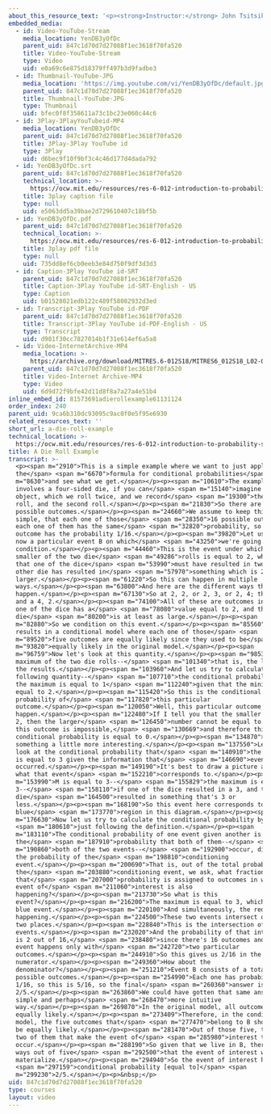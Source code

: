 ```yaml
---
about_this_resource_text: '<p><strong>Instructor:</strong> John Tsitsiklis</p>'
embedded_media:
  - id: Video-YouTube-Stream
    media_location: YenDB3yOfDc
    parent_uid: 847c1d70d7d27088f1ec3618f70fa520
    title: Video-YouTube-Stream
    type: Video
    uid: e0a69c6e875d18379ff497b3d9fadbe3
  - id: Thumbnail-YouTube-JPG
    media_location: 'https://img.youtube.com/vi/YenDB3yOfDc/default.jpg'
    parent_uid: 847c1d70d7d27088f1ec3618f70fa520
    title: Thumbnail-YouTube-JPG
    type: Thumbnail
    uid: bfec0f8f358611a73c1bc23e060c44c6
  - id: 3Play-3PlayYouTubeid-MP4
    media_location: YenDB3yOfDc
    parent_uid: 847c1d70d7d27088f1ec3618f70fa520
    title: 3Play-3Play YouTube id
    type: 3Play
    uid: d6bec9f10f9bf3c4c46d177d4dada792
  - id: YenDB3yOfDc.srt
    parent_uid: 847c1d70d7d27088f1ec3618f70fa520
    technical_location: >-
      https://ocw.mit.edu/resources/res-6-012-introduction-to-probability-spring-2018/part-i-the-fundamentals/a-die-roll-example/YenDB3yOfDc.srt
    title: 3play caption file
    type: null
    uid: e5063dd5a39bae2d729610407c18bf5b
  - id: YenDB3yOfDc.pdf
    parent_uid: 847c1d70d7d27088f1ec3618f70fa520
    technical_location: >-
      https://ocw.mit.edu/resources/res-6-012-introduction-to-probability-spring-2018/part-i-the-fundamentals/a-die-roll-example/YenDB3yOfDc.pdf
    title: 3play pdf file
    type: null
    uid: 735dd8ef6cb0eeb3e84d750f9df3d3d3
  - id: Caption-3Play YouTube id-SRT
    parent_uid: 847c1d70d7d27088f1ec3618f70fa520
    title: Caption-3Play YouTube id-SRT-English - US
    type: Caption
    uid: b01528021edb122c489f58082932d3ed
  - id: Transcript-3Play YouTube id-PDF
    parent_uid: 847c1d70d7d27088f1ec3618f70fa520
    title: Transcript-3Play YouTube id-PDF-English - US
    type: Transcript
    uid: d981f30cc7827014b1f31e614ef6a5a8
  - id: Video-InternetArchive-MP4
    media_location: >-
      https://archive.org/download/MITRES.6-012S18/MITRES6_012S18_L02-03_300k.mp4
    parent_uid: 847c1d70d7d27088f1ec3618f70fa520
    title: Video-Internet Archive-MP4
    type: Video
    uid: 6d9d72f9bfe42d11d8f8a7a27a4e51b4
inline_embed_id: 81573691adierollexample61131124
order_index: 240
parent_uid: 9ca6b310dc93095c9ac0f0e5f95e6930
related_resources_text: ''
short_url: a-die-roll-example
technical_location: >-
  https://ocw.mit.edu/resources/res-6-012-introduction-to-probability-spring-2018/part-i-the-fundamentals/a-die-roll-example
title: A Die Roll Example
transcript: >-
  <p><span m="2910">This is a simple example where we want to just apply
  the</span> <span m="6670">formula for conditional probabilities</span> <span
  m="8630">and see what we get.</span></p><p><span m="10610">The example
  involves a four-sided die, if you can</span> <span m="15140">imagine such an
  object, which we roll twice, and we record</span> <span m="19300">the first
  roll, and the second roll.</span></p><p><span m="21830">So there are 16
  possible outcomes.</span></p><p><span m="24660">We assume to keep things
  simple, that each one of those</span> <span m="28350">16 possible outcomes,
  each one of them has the same</span> <span m="32820">probability, so each
  outcome has the probability 1/16.</span></p><p><span m="39820">Let us consider
  now a particular event B on which</span> <span m="43250">we're going to
  condition.</span></p><p><span m="44460">This is the event under which the
  smaller of the two die</span> <span m="49286">rolls is equal to 2, which means
  that one of the dice</span> <span m="53990">must have resulted in two, and the
  other die has resulted in</span> <span m="57970">something which is 2 or
  larger.</span></p><p><span m="61220">So this can happen in multiple
  ways.</span></p><p><span m="63800">And here are the different ways that it can
  happen.</span></p><p><span m="67130">So at 2, 2, or 2, 3, or 2, 4; then a 3, 2
  and a 4, 2.</span></p><p><span m="74100">All of these are outcomes in which
  one of the dice has a</span> <span m="78080">value equal to 2, and the other
  die</span> <span m="80200">is at least as large.</span></p><p><span
  m="82880">So we condition on this event.</span></p><p><span m="85560">This
  results in a conditional model where each one of those</span> <span
  m="89520">five outcomes are equally likely since they used to be</span> <span
  m="93820">equally likely in the original model.</span></p><p><span
  m="96759">Now let's look at this quantity.</span></p><p><span m="98539">The
  maximum of the two die rolls--</span> <span m="101340">that is, the largest of
  the results.</span></p><p><span m="103960">And let us try to calculate the
  following quantity--</span> <span m="107710">the conditional probability that
  the maximum is equal to 1</span> <span m="112240">given that the minimum is
  equal to 2.</span></p><p><span m="115420">So this is the conditional
  probability of</span> <span m="117820">this particular
  outcome.</span></p><p><span m="120050">Well, this particular outcome cannot
  happen.</span></p><p><span m="122480">If I tell you that the smaller number is
  2, then the larger</span> <span m="126450">number cannot be equal to 1, so
  this outcome is impossible,</span> <span m="130669">and therefore this
  conditional probability is equal to 0.</span></p><p><span m="134870">Let's do
  something a little more interesting.</span></p><p><span m="137550">Let us now
  look at the conditional probability that</span> <span m="140910">the maximum
  is equal to 3 given the information that</span> <span m="146690">event B has
  occurred.</span></p><p><span m="149190">It's best to draw a picture and see
  what that event</span> <span m="152210">corresponds to.</span></p><p><span
  m="153990">M is equal to 3--</span> <span m="155829">the maximum is equal to
  3--</span> <span m="158110">if one of the dice resulted in a 3, and the other
  die</span> <span m="164500">resulted in something that's 3 or
  less.</span></p><p><span m="168190">So this event here corresponds to the
  blue</span> <span m="173770">region in this diagram.</span></p><p><span
  m="176630">Now let us try to calculate the conditional probability by</span>
  <span m="180610">just following the definition.</span></p><p><span
  m="183110">The conditional probability of one event given another is
  the</span> <span m="187910">probability that both of them--</span> <span
  m="190860">both of the two events--</span> <span m="192900">occur, divided by
  the probability of the</span> <span m="198810">conditioning
  event.</span></p><p><span m="200690">That is, out of the total probability in
  the</span> <span m="203880">conditioning event, we ask, what fraction of
  that</span> <span m="207000">probability is assigned to outcomes in which the
  event of</span> <span m="211060">interest is also
  happening?</span></p><p><span m="213730">So what is this
  event?</span></p><p><span m="216200">The maximum is equal to 3, which is the
  blue event.</span></p><p><span m="220100">And simultaneously, the red event is
  happening.</span></p><p><span m="224500">These two events intersect only in
  two places.</span></p><p><span m="228840">This is the intersection of the two
  events.</span></p><p><span m="232020">And the probability of that intersection
  is 2 out of 16,</span> <span m="238480">since there's 16 outcomes and that
  event happens only with</span> <span m="242720">two particular
  outcomes.</span></p><p><span m="244910">So this gives us 2/16 in the
  numerator.</span></p><p><span m="249360">How about the
  denominator?</span></p><p><span m="251210">Event B consists of a total of five
  possible outcomes.</span></p><p><span m="254990">Each one has probability
  1/16, so this is 5/16, so the final</span> <span m="260360">answer is
  2/5.</span></p><p><span m="263860">We could have gotten that same answer in a
  simple and perhaps</span> <span m="268470">more intuitive
  way.</span></p><p><span m="269870">In the original model, all outcomes were
  equally likely.</span></p><p><span m="273409">Therefore, in the conditional
  model, the five outcomes that</span> <span m="277470">belong to B should also
  be equally likely.</span></p><p><span m="281470">Out of those five, there's
  two of them that make the event of</span> <span m="285980">interest to
  occur.</span></p><p><span m="288190">So given that we live in B, there's two
  ways out of five</span> <span m="292500">that the event of interest will
  materialize.</span></p><p><span m="294940">So the event of interest has</span>
  <span m="297159">conditional probability [equal to]</span> <span
  m="299230">2/5.</span></p><p>&nbsp;</p>
uid: 847c1d70d7d27088f1ec3618f70fa520
type: courses
layout: video
---
```

